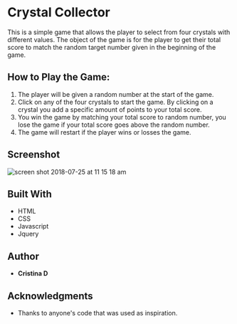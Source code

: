 # Crystal Collector

This is a simple game that allows the player to select from four crystals with different values. The object of the game is for the player to get their total score to match the random target number given in the beginning of the game.

## How to Play the Game:

1. The player will be given a random number at the start of the game.
2. Click on any of the four crystals to start the game. By clicking on a crystal you add a specific amount of points to your total score.
3. You win the game by matching your total score to random number, you lose the game if your total score goes above the random number.
4. The game will restart if the player wins or losses the game.

 ## Screenshot
 
![screen shot 2018-07-25 at 11 15 18 am](https://user-images.githubusercontent.com/35505038/43216381-1fcfbf76-8ffc-11e8-8de3-d0dd84bb8adf.png)

## Built With

* HTML
* CSS
* Javascript
* Jquery

## Author

* **Cristina D** 

## Acknowledgments

* Thanks to anyone's code that was used as inspiration.

